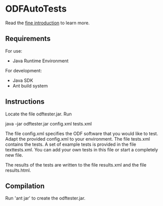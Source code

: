 # ODFAutoTests

Read the [fine introduction](doc/01_introduction.md) to learn more.

## Requirements

For use:
- Java Runtime Environment

For development:
- Java SDK
- Ant build system

## Instructions

Locate the file odftester.jar. Run

   java -jar odftester.jar config.xml tests.xml

The file config.xml specifies the ODF software that you would like to test. Adapt the provided config.xml to your environment. The file tests.xml contains the tests. A set of example tests is provided in the file texttests.xml. You can add your own tests in this file or start a completely new file.

The results of the tests are written to the file results.xml and the file results.html.

## Compilation

Run 'ant jar' to create the odftester.jar.
